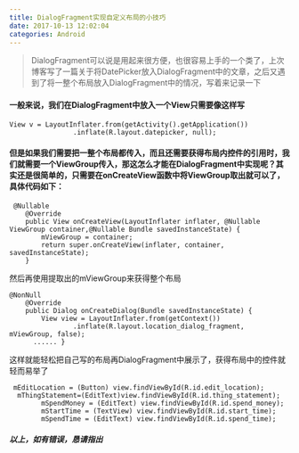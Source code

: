 ```yaml
---
title: DialogFragment实现自定义布局的小技巧
date: 2017-10-13 12:02:04
categories: Android
---
```

> DialogFragment可以说是用起来很方便，也很容易上手的一个类了，上次博客写了一篇关于将DatePicker放入DialogFragment中的文章，之后又遇到了将一整个布局放入DialogFragment中的情况，写着来记录一下
#### 一般来说，我们在DialogFragment中放入一个View只需要像这样写
```
View v = LayoutInflater.from(getActivity().getApplication())
                .inflate(R.layout.datepicker, null);
```
#### 但是如果我们需要把一整个布局都传入，而且还需要获得布局内控件的引用时，我们就需要一个ViewGroup传入，那这怎么才能在DialogFragment中实现呢？其实还是很简单的，只需要在onCreateView函数中将ViewGroup取出就可以了，具体代码如下：
```
 @Nullable
    @Override
    public View onCreateView(LayoutInflater inflater, @Nullable ViewGroup container,@Nullable Bundle savedInstanceState) {
        mViewGroup = container;
        return super.onCreateView(inflater, container, savedInstanceState);
    }
```
然后再使用提取出的mViewGroup来获得整个布局
```
@NonNull
    @Override
    public Dialog onCreateDialog(Bundle savedInstanceState) {
        View view = LayoutInflater.from(getContext())
                .inflate(R.layout.location_dialog_fragment, mViewGroup, false);
      ...... }
```
这样就能轻松把自己写的布局再DialogFragment中展示了，获得布局中的控件就轻而易举了
```
 mEditLocation = (Button) view.findViewById(R.id.edit_location);
  mThingStatement=(EditText)view.findViewById(R.id.thing_statement);
        mSpendMoney = (EditText) view.findViewById(R.id.spend_money);
        mStartTime = (TextView) view.findViewById(R.id.start_time);
        mSpendTime = (EditText) view.findViewById(R.id.spend_time);
```
##### 以上，如有错误，恳请指出